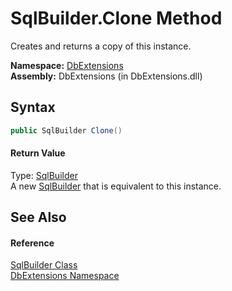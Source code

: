 SqlBuilder.Clone Method
=======================
Creates and returns a copy of this instance.

**Namespace:** [DbExtensions][1]  
**Assembly:** DbExtensions (in DbExtensions.dll)

Syntax
------

```csharp
public SqlBuilder Clone()
```

#### Return Value
Type: [SqlBuilder][2]  
A new [SqlBuilder][2] that is equivalent to this instance.

See Also
--------

#### Reference
[SqlBuilder Class][2]  
[DbExtensions Namespace][1]  

[1]: ../README.md
[2]: README.md